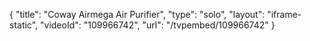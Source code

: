 {
    "title": "Coway Airmega Air Purifier",
    "type": "solo",
    "layout": "iframe-static",
    "videoId": "109966742",
    "url": "\/tvpembed\/109966742"
}